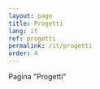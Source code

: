 ```yaml
---
layout: page
title: Progetti
lang: it
ref: progetti
permalink: /it/progetti
order: 4
---
```


Pagina "Progetti"
